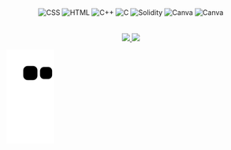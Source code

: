 
<div align="center" style="display: inline_block">
<img align="center" alt="CSS" height="30" width="40" <img src="https://cdn.jsdelivr.net/gh/devicons/devicon/icons/css3/css3-original.svg"/>
<img align="center" alt="HTML" height="30" width="40" <img src="https://cdn.jsdelivr.net/gh/devicons/devicon/icons/html5/html5-original.svg"/>
<img align="center" alt="C++" height="30" width="40" <img src="https://cdn.jsdelivr.net/gh/devicons/devicon/icons/cplusplus/cplusplus-original.svg"/>
<img align="center" alt="C" height="30" width="40" <img src="https://cdn.jsdelivr.net/gh/devicons/devicon/icons/c/c-original.svg"/>
<img align="center" alt="Solidity" height="30" width="40" <img src="https://upload.wikimedia.org/wikipedia/commons/9/98/Solidity_logo.svg"/>
<img align="center" alt="Canva" height="30" width="40" <img src="https://cdn.jsdelivr.net/gh/devicons/devicon/icons/canva/canva-original.svg"/>
<img align="center" alt="Canva" height="30" width="40" <img src="https://cdn.jsdelivr.net/gh/devicons/devicon/icons/figma/figma-original.svg"/>
  
</div><br><br>  

<div align="center"> <!-- Imagens -->
  <a href="https://github.com/pecraveiro">
  <img height="180em" src="https://github-readme-stats.vercel.app/api?username=pecraveiro&show_icons=true&theme=graywhite&include_all_commits=true&count_private=true"/>
  <img height="180em" src="https://github-readme-stats.vercel.app/api/top-langs/?username=pecraveiro&layout=compact&langs_count=7&theme=graywhite"/>
</div>
   
![Snake animation](https://github.com/pecraveiro/pecraveiro/blob/output/github-contribution-grid-snake.svg)
